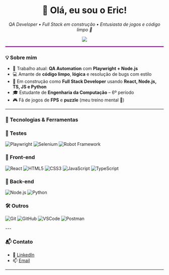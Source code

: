 <h1 align="center">👋 Olá, eu sou o Eric!</h1>

<p align="center">
  <em>QA Developer • Full Stack em construção • Entusiasta de jogos e código limpo 👾</em>
</p>

<p align="center">
 <img src="https://readme-typing-svg.herokuapp.com?font=JetBrains+Mono&size=18&duration=4000&pause=1000&color=F700FF&center=true&vCenter=true&width=700&lines=Code,+test,+repeat.;Melhorando+1+bug+por+vez...;Sempre+em+evolução!+🚀" />
</p>

<hr style="border: 1px solid #F700FF;"/>

### 💡 Sobre mim

- 🎯 Trabalho atual: **QA Automation** com **Playwright + Node.js**
- 💻 Amante de **código limpo**, **lógica** e resolução de bugs com estilo
- 🚧 Em construção como **Full Stack Developer** usando **React, Node.js, TS, JS e Python**
- 🎓 Estudante de **Engenharia da Computação** – 6º período
- 🎮 Fã de jogos de **FPS** e **puzzle** (meu treino mental 🧠)

---

### 🧰 Tecnologias & Ferramentas

### 🧪 Testes  
<p>
  <img src="https://img.shields.io/badge/Playwright-45ba63?style=for-the-badge&logo=playwright&logoColor=white" alt="Playwright" />
  <img src="https://img.shields.io/badge/Selenium-43B02A?style=for-the-badge&logo=selenium&logoColor=white" alt="Selenium" />
  <img src="https://img.shields.io/badge/Robot_Framework-000000?style=for-the-badge&logo=robotframework&logoColor=white" alt="Robot Framework" />
</p>

### 🚀 Front-end  
<p>
  <img src="https://img.shields.io/badge/React-20232A?style=for-the-badge&logo=react&logoColor=61DAFB" alt="React" />
  <img src="https://img.shields.io/badge/HTML5-E34F26?style=for-the-badge&logo=html5&logoColor=white" alt="HTML5" />
  <img src="https://img.shields.io/badge/CSS3-1572B6?style=for-the-badge&logo=css3&logoColor=white" alt="CSS3" />
  <img src="https://img.shields.io/badge/JavaScript-F7DF1E?style=for-the-badge&logo=javascript&logoColor=black" alt="JavaScript" />
  <img src="https://img.shields.io/badge/TypeScript-007ACC?style=for-the-badge&logo=typescript&logoColor=white" alt="TypeScript" />
</p>

### 🧠 Back-end  
<p>
  <img src="https://img.shields.io/badge/Node.js-339933?style=for-the-badge&logo=nodedotjs&logoColor=white" alt="Node.js" />
  <img src="https://img.shields.io/badge/Python-3776AB?style=for-the-badge&logo=python&logoColor=white" alt="Python" />
</p>

### 🛠️ Outros  
<p>
  <img src="https://img.shields.io/badge/Git-F05032?style=for-the-badge&logo=git&logoColor=white" alt="Git" />
  <img src="https://img.shields.io/badge/GitHub-181717?style=for-the-badge&logo=github&logoColor=white" alt="GitHub" />
  <img src="https://img.shields.io/badge/VSCode-007ACC?style=for-the-badge&logo=visualstudiocode&logoColor=white" alt="VSCode" />
  <img src="https://img.shields.io/badge/Postman-F05032?style=for-the-badge&logo=postman&logoColor=white" alt="Postman" />
</p>
---

### 📬 Contato

- 💼 [LinkedIn](https://www.linkedin.com/in/eric-de-souza-genovez-74b33620a/)
- 📫 [Email](mailto:ericgenovez@hotmail.com)

---

